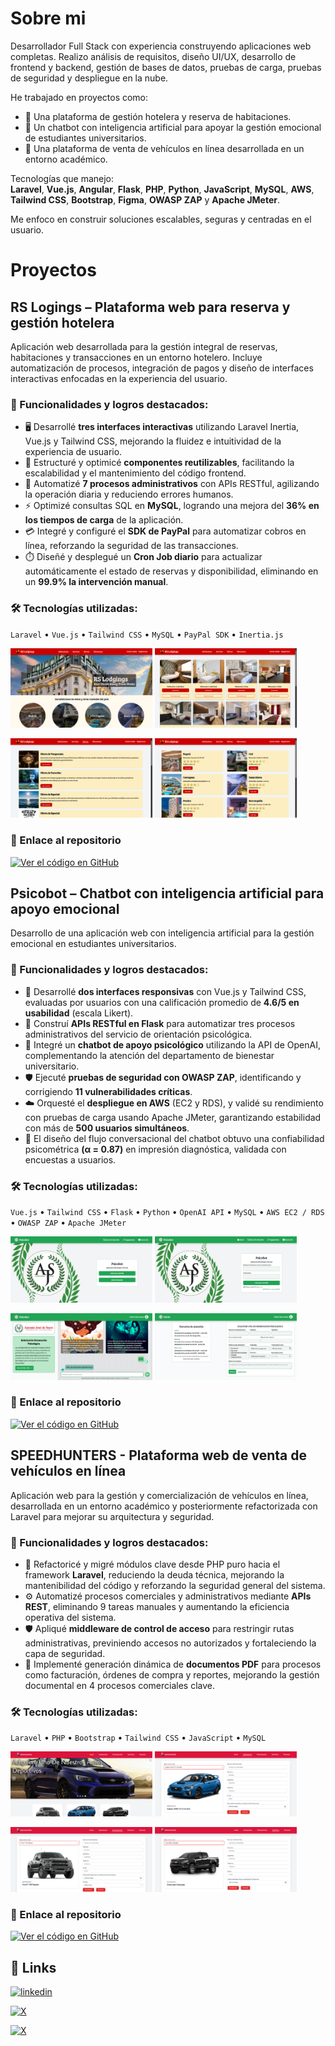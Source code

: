 # Sobre mi

Desarrollador Full Stack con experiencia construyendo aplicaciones web completas. Realizo análisis de requisitos, diseño UI/UX, desarrollo de frontend y backend, gestión de bases de datos, pruebas de carga, pruebas de seguridad y despliegue en la nube.

He trabajado en proyectos como:

- 🏨 Una plataforma de gestión hotelera y reserva de habitaciones.  
- 🤖 Un chatbot con inteligencia artificial para apoyar la gestión emocional de estudiantes universitarios.  
- 🚗 Una plataforma de venta de vehículos en línea desarrollada en un entorno académico.

Tecnologías que manejo:  
**Laravel**, **Vue.js**, **Angular**, **Flask**, **PHP**, **Python**, **JavaScript**, **MySQL**, **AWS**, **Tailwind CSS**, **Bootstrap**, **Figma**, **OWASP ZAP** y **Apache JMeter**.

Me enfoco en construir soluciones escalables, seguras y centradas en el usuario.

# Proyectos

## RS Logings – Plataforma web para reserva y gestión hotelera
Aplicación web desarrollada para la gestión integral de reservas, habitaciones y transacciones en un entorno hotelero. Incluye automatización de procesos, integración de pagos y diseño de interfaces interactivas enfocadas en la experiencia del usuario.

### 📌 Funcionalidades y logros destacados:
- 🖥️ Desarrollé **tres interfaces interactivas** utilizando Laravel Inertia, Vue.js y Tailwind CSS, mejorando la fluidez e intuitividad de la experiencia de usuario.
- 🧩 Estructuré y optimicé **componentes reutilizables**, facilitando la escalabilidad y el mantenimiento del código frontend.
- 🔄 Automatizé **7 procesos administrativos** con APIs RESTful, agilizando la operación diaria y reduciendo errores humanos.
- ⚡ Optimizé consultas SQL en **MySQL**, logrando una mejora del **36% en los tiempos de carga** de la aplicación.
- 💳 Integré y configuré el **SDK de PayPal** para automatizar cobros en línea, reforzando la seguridad de las transacciones.
- ⏱️ Diseñé y desplegué un **Cron Job diario** para actualizar automáticamente el estado de reservas y disponibilidad, eliminando en un **99.9% la intervención manual**.

### 🛠️ Tecnologías utilizadas:
`Laravel` • `Vue.js` • `Tailwind CSS` • `MySQL` • `PayPal SDK` • `Inertia.js`

<p float="left">
  <img src="RSLodgings-index.png" width="45%" />
  <img src="RSLodgings-rooms.png" width="45%" />
</p>
<p float="left">
  <img src="RSLodgings-deals.png" width="45%" />
  <img src="RSLodgings-locatons.png" width="45%" />
</p>

### 🔗 Enlace al repositorio
[![Ver el código en GitHub](https://img.shields.io/badge/RS_Lodgings-DC143C?style=for-the-badge&logo=github&logoColor=white)](https://github.com/DeiderRuiz/RS-Lodgings)

## Psicobot – Chatbot con inteligencia artificial para apoyo emocional
Desarrollo de una aplicación web con inteligencia artificial para la gestión emocional en estudiantes universitarios.

### 📌 Funcionalidades y logros destacados:
- 🔧 Desarrollé **dos interfaces responsivas** con Vue.js y Tailwind CSS, evaluadas por usuarios con una calificación promedio de **4.6/5 en usabilidad** (escala Likert).
- 🧩 Construí **APIs RESTful en Flask** para automatizar tres procesos administrativos del servicio de orientación psicológica.
- 🤖 Integré un **chatbot de apoyo psicológico** utilizando la API de OpenAI, complementando la atención del departamento de bienestar universitario.
- 🛡️ Ejecuté **pruebas de seguridad con OWASP ZAP**, identificando y corrigiendo **11 vulnerabilidades críticas**.
- ☁️ Orquesté el **despliegue en AWS** (EC2 y RDS), y validé su rendimiento con pruebas de carga usando Apache JMeter, garantizando estabilidad con más de **500 usuarios simultáneos**.
- 💬 El diseño del flujo conversacional del chatbot obtuvo una confiabilidad psicométrica **(α = 0.87)** en impresión diagnóstica, validada con encuestas a usuarios.

### 🛠️ Tecnologías utilizadas:
`Vue.js` • `Tailwind CSS` • `Flask` • `Python` • `OpenAI API` • `MySQL` • `AWS EC2 / RDS` • `OWASP ZAP` • `Apache JMeter`

<p float="left">
  <img src="PsicoIndex.png" width="45%" />
  <img src="PsicoLogin.png" width="45%" />
</p>
<p float="left">
  <img src="Psicobot.png" width="45%" />
  <img src="PsicoDate.png" width="45%" />
</p>

### 🔗 Enlace al repositorio
[![Ver el código en GitHub](https://img.shields.io/badge/Psicobot-50C878?style=for-the-badge&logo=github&logoColor=white)](https://github.com/DeiderRuiz/Psicobot)

## SPEEDHUNTERS - Plataforma web de venta de vehículos en línea
Aplicación web para la gestión y comercialización de vehículos en línea, desarrollada en un entorno académico y posteriormente refactorizada con Laravel para mejorar su arquitectura y seguridad.

### 📌 Funcionalidades y logros destacados:
- 🔁 Refactoricé y migré módulos clave desde PHP puro hacia el framework **Laravel**, reduciendo la deuda técnica, mejorando la mantenibilidad del código y reforzando la seguridad general del sistema.
- ⚙️ Automatizé procesos comerciales y administrativos mediante **APIs REST**, eliminando 9 tareas manuales y aumentando la eficiencia operativa del sistema.
- 🛡️ Apliqué **middleware de control de acceso** para restringir rutas administrativas, previniendo accesos no autorizados y fortaleciendo la capa de seguridad.
- 📄 Implementé generación dinámica de **documentos PDF** para procesos como facturación, órdenes de compra y reportes, mejorando la gestión documental en 4 procesos comerciales clave.

### 🛠️ Tecnologías utilizadas:
`Laravel` • `PHP` • `Bootstrap` • `Tailwind CSS` • `JavaScript` • `MySQL`

<p float="left">
  <img src="SHIndex.png" width="45%" />
  <img src="SHCotizar.png" width="45%" />
</p>
<p float="left">
  <img src="SHFinanciar.png" width="45%" />
  <img src="SHTestDrive.png" width="45%" />
</p>

### 🔗 Enlace al repositorio
[![Ver el código en GitHub](https://img.shields.io/badge/SPEEDHUNTERS-DC143C?style=for-the-badge&logo=github&logoColor=white)](https://github.com/DeiderRuiz/speedhunters)

## 🔗 Links
[![linkedin](https://img.shields.io/badge/linkedin-0A66C2?style=for-the-badge&logo=linkedin&logoColor=white)](https://www.linkedin.com/in/deider-yofret-ruiz-acosta-064a1b21a/)

[![X](https://img.shields.io/badge/facebook-1DA1F2?style=for-the-badge&logo=facebook&logoColor=white)](https://www.facebook.com/DeiderRuiz09)

[![X](https://img.shields.io/badge/X-000000?style=for-the-badge&logo=x&logoColor=white)](https://twitter.com/DeiderRuiz)

